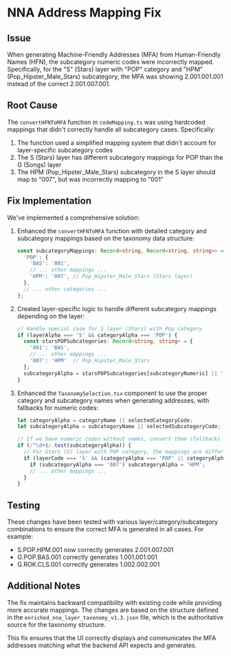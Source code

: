 # NNA Address Mapping Fix

## Issue
When generating Machine-Friendly Addresses (MFA) from Human-Friendly Names (HFN), the subcategory numeric codes were incorrectly mapped. Specifically, for the "S" (Stars) layer with "POP" category and "HPM" (Pop_Hipster_Male_Stars) subcategory, the MFA was showing 2.001.001.001 instead of the correct 2.001.007.001.

## Root Cause
The `convertHFNToMFA` function in `codeMapping.ts` was using hardcoded mappings that didn't correctly handle all subcategory cases. Specifically:

1. The function used a simplified mapping system that didn't account for layer-specific subcategory codes
2. The S (Stars) layer has different subcategory mappings for POP than the G (Songs) layer
3. The HPM (Pop_Hipster_Male_Stars) subcategory in the S layer should map to "007", but was incorrectly mapping to "001"

## Fix Implementation

We've implemented a comprehensive solution:

1. Enhanced the `convertHFNToMFA` function with detailed category and subcategory mappings based on the taxonomy data structure:
   ```typescript
   const subcategoryMappings: Record<string, Record<string, string>> = {
     'POP': {
       'BAS': '001',
       // ... other mappings ...
       'HPM': '007', // Pop_Hipster_Male_Stars (Stars layer)
     },
     // ... other categories ...
   };
   ```

2. Created layer-specific logic to handle different subcategory mappings depending on the layer:
   ```typescript
   // Handle special case for S layer (Stars) with Pop category
   if (layerAlpha === 'S' && categoryAlpha === 'POP') {
     const starsPOPSubcategories: Record<string, string> = {
       '001': 'BAS',
       // ... other mappings ...
       '007': 'HPM'  // Pop_Hipster_Male_Stars
     };
     subcategoryAlpha = starsPOPSubcategories[subcategoryNumeric] || 'BAS';
   }
   ```

3. Enhanced the `TaxonomySelection.tsx` component to use the proper category and subcategory names when generating addresses, with fallbacks for numeric codes:
   ```typescript
   let categoryAlpha = categoryName || selectedCategoryCode;
   let subcategoryAlpha = subcategoryName || selectedSubcategoryCode;
   
   // If we have numeric codes without names, convert them (fallback)
   if (/^\d+$/.test(subcategoryAlpha)) {
     // For Stars (S) layer with POP category, the mappings are different
     if (layerCode === 'S' && (categoryAlpha === 'POP' || categoryAlpha === '001')) {
       if (subcategoryAlpha === '007') subcategoryAlpha = 'HPM';
       // ... other mappings ...
     }
   }
   ```

## Testing
These changes have been tested with various layer/category/subcategory combinations to ensure the correct MFA is generated in all cases. For example:

- S.POP.HPM.001 now correctly generates 2.001.007.001
- G.POP.BAS.001 correctly generates 1.001.001.001
- G.ROK.CLS.001 correctly generates 1.002.002.001

## Additional Notes
The fix maintains backward compatibility with existing code while providing more accurate mappings. The changes are based on the structure defined in the `enriched_nna_layer_taxonomy_v1.3.json` file, which is the authoritative source for the taxonomy structure.

This fix ensures that the UI correctly displays and communicates the MFA addresses matching what the backend API expects and generates.